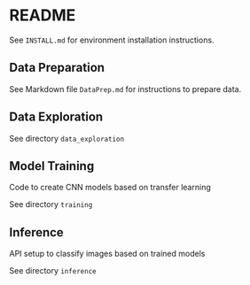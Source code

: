 # README

See `INSTALL.md` for environment installation instructions.

## Data Preparation

See Markdown file `DataPrep.md` for instructions to prepare data.

## Data Exploration

See directory `data_exploration`

## Model Training

Code to create CNN models based on transfer learning

See directory `training`

## Inference

API setup to classify images based on trained models

See directory `inference`
